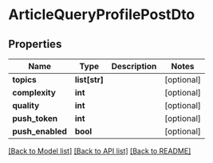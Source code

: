 # ArticleQueryProfilePostDto

## Properties
Name | Type | Description | Notes
------------ | ------------- | ------------- | -------------
**topics** | **list[str]** |  | [optional] 
**complexity** | **int** |  | [optional] 
**quality** | **int** |  | [optional] 
**push_token** | **int** |  | [optional] 
**push_enabled** | **bool** |  | [optional] 

[[Back to Model list]](../README.md#documentation-for-models) [[Back to API list]](../README.md#documentation-for-api-endpoints) [[Back to README]](../README.md)


